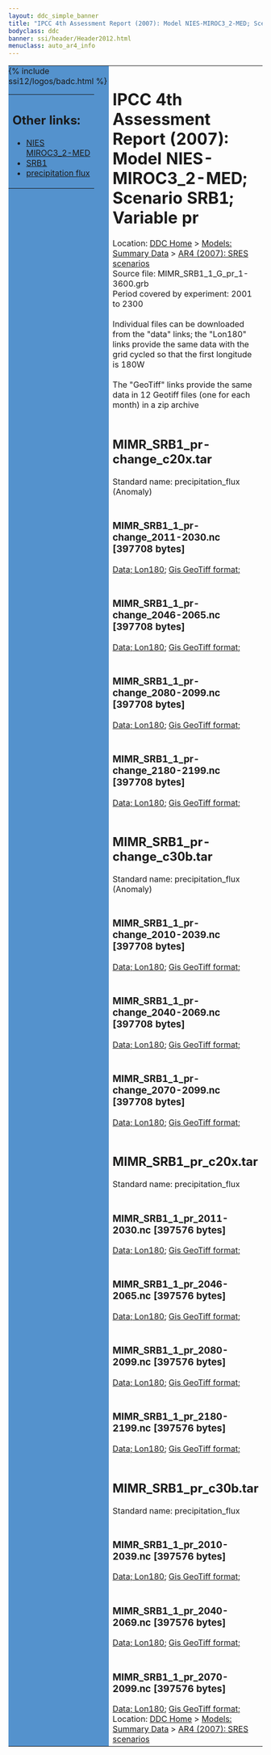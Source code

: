 ```yaml
---
layout: ddc_simple_banner
title: "IPCC 4th Assessment Report (2007): Model NIES-MIROC3_2-MED; Scenario SRB1; Variable pr"
bodyclass: ddc
banner: ssi/header/Header2012.html
menuclass: auto_ar4_info
---
```



<table width="100%" border="0" cellspacing="0" cellpadding="0" style="border-collapse: collapse;">
<tr style="margin:0;padding:0;border:0;">
<td style="margin:0;padding:0;border:0;height:1pt;width:150pt;background:#5492CD;" valign="top" >

<div id="lh-col2" class="auto_ar4_info">
<table class="menumain" bgcolor="#5492CD" cellspacing="0" width="100%" border="0">
<tr><td>
<h2> Other links:</h2>
<ul>
<li><a href="/auto/ar4/model-NIES-MIROC3_2-MED.html">NIES<br/>MIROC3_2-MED</a></li>
<li><a href="/auto/ar4/scenario-SRB1.html">SRB1</a></li>
<li><a href="/auto/ar4/var-precipitation_flux.html">precipitation flux</a></li>
</ul>
</td></tr>
{% include ssi12/logos/badc.html %}
</table>
</div>
</td>
<td><h1>IPCC 4th Assessment Report (2007): Model NIES-MIROC3_2-MED; Scenario SRB1; Variable pr</h1>

<!-- Breadcrumb1 -->
<div id="breadcrumb1" align="left">
Location: <a href="/index.html">DDC Home</a> > <a href="/sim/gcm_clim/">Models: Summary Data</a>
> <a href="/sim/gcm_clim/SRES_AR4/index.html">AR4 (2007): SRES scenarios</a>
</div>
<!-- End of Breadcrumb1 -->Source file: MIMR_SRB1_1_G_pr_1-3600.grb
<br/>
Period covered by experiment: 2001 to 2300<br/>
<br/>Individual files can be downloaded from the "data" links; the "Lon180" links provide the same data
         with the grid cycled so that the first longitude is 180W<br/>
<br/>The "GeoTiff" links provide the same data in 12 Geotiff files (one for each month)
          in a zip archive<br/>
<br/><h2>MIMR_SRB1_pr-change_c20x.tar</h2>
Standard name: precipitation_flux (Anomaly)<br>
<br/><h3>MIMR_SRB1_1_pr-change_2011-2030.nc [397708 bytes]</h3>
<a href="http://apps.ipcc-data.org/cgi-bin/downl/ar4_nc/pr/MIMR_SRB1_1_pr-change_2011-2030.nc">Data; </a><a href="http://apps.ipcc-data.org/cgi-bin/downl/ar4_nc/pr/MIMR_SRB1_1_pr-change_2011-2030.cyto180.nc"> Lon180</a>; <a href="/cgi-bin/downl/ar4_tif/pr/MIMR_SRB1_1_pr-change_2011-2030.zip">Gis GeoTiff format; </a><br/>
<br/><h3>MIMR_SRB1_1_pr-change_2046-2065.nc [397708 bytes]</h3>
<a href="http://apps.ipcc-data.org/cgi-bin/downl/ar4_nc/pr/MIMR_SRB1_1_pr-change_2046-2065.nc">Data; </a><a href="http://apps.ipcc-data.org/cgi-bin/downl/ar4_nc/pr/MIMR_SRB1_1_pr-change_2046-2065.cyto180.nc"> Lon180</a>; <a href="/cgi-bin/downl/ar4_tif/pr/MIMR_SRB1_1_pr-change_2046-2065.zip">Gis GeoTiff format; </a><br/>
<br/><h3>MIMR_SRB1_1_pr-change_2080-2099.nc [397708 bytes]</h3>
<a href="http://apps.ipcc-data.org/cgi-bin/downl/ar4_nc/pr/MIMR_SRB1_1_pr-change_2080-2099.nc">Data; </a><a href="http://apps.ipcc-data.org/cgi-bin/downl/ar4_nc/pr/MIMR_SRB1_1_pr-change_2080-2099.cyto180.nc"> Lon180</a>; <a href="/cgi-bin/downl/ar4_tif/pr/MIMR_SRB1_1_pr-change_2080-2099.zip">Gis GeoTiff format; </a><br/>
<br/><h3>MIMR_SRB1_1_pr-change_2180-2199.nc [397708 bytes]</h3>
<a href="http://apps.ipcc-data.org/cgi-bin/downl/ar4_nc/pr/MIMR_SRB1_1_pr-change_2180-2199.nc">Data; </a><a href="http://apps.ipcc-data.org/cgi-bin/downl/ar4_nc/pr/MIMR_SRB1_1_pr-change_2180-2199.cyto180.nc"> Lon180</a>; <a href="/cgi-bin/downl/ar4_tif/pr/MIMR_SRB1_1_pr-change_2180-2199.zip">Gis GeoTiff format; </a><br/>
<br/><h2>MIMR_SRB1_pr-change_c30b.tar</h2>
Standard name: precipitation_flux (Anomaly)<br>
<br/><h3>MIMR_SRB1_1_pr-change_2010-2039.nc [397708 bytes]</h3>
<a href="http://apps.ipcc-data.org/cgi-bin/downl/ar4_nc/pr/MIMR_SRB1_1_pr-change_2010-2039.nc">Data; </a><a href="http://apps.ipcc-data.org/cgi-bin/downl/ar4_nc/pr/MIMR_SRB1_1_pr-change_2010-2039.cyto180.nc"> Lon180</a>; <a href="/cgi-bin/downl/ar4_tif/pr/MIMR_SRB1_1_pr-change_2010-2039.zip">Gis GeoTiff format; </a><br/>
<br/><h3>MIMR_SRB1_1_pr-change_2040-2069.nc [397708 bytes]</h3>
<a href="http://apps.ipcc-data.org/cgi-bin/downl/ar4_nc/pr/MIMR_SRB1_1_pr-change_2040-2069.nc">Data; </a><a href="http://apps.ipcc-data.org/cgi-bin/downl/ar4_nc/pr/MIMR_SRB1_1_pr-change_2040-2069.cyto180.nc"> Lon180</a>; <a href="/cgi-bin/downl/ar4_tif/pr/MIMR_SRB1_1_pr-change_2040-2069.zip">Gis GeoTiff format; </a><br/>
<br/><h3>MIMR_SRB1_1_pr-change_2070-2099.nc [397708 bytes]</h3>
<a href="http://apps.ipcc-data.org/cgi-bin/downl/ar4_nc/pr/MIMR_SRB1_1_pr-change_2070-2099.nc">Data; </a><a href="http://apps.ipcc-data.org/cgi-bin/downl/ar4_nc/pr/MIMR_SRB1_1_pr-change_2070-2099.cyto180.nc"> Lon180</a>; <a href="/cgi-bin/downl/ar4_tif/pr/MIMR_SRB1_1_pr-change_2070-2099.zip">Gis GeoTiff format; </a><br/>
<br/><h2>MIMR_SRB1_pr_c20x.tar</h2>
Standard name: precipitation_flux<br>
<br/><h3>MIMR_SRB1_1_pr_2011-2030.nc [397576 bytes]</h3>
<a href="http://apps.ipcc-data.org/cgi-bin/downl/ar4_nc/pr/MIMR_SRB1_1_pr_2011-2030.nc">Data; </a><a href="http://apps.ipcc-data.org/cgi-bin/downl/ar4_nc/pr/MIMR_SRB1_1_pr_2011-2030.cyto180.nc"> Lon180</a>; <a href="/cgi-bin/downl/ar4_tif/pr/MIMR_SRB1_1_pr_2011-2030.zip">Gis GeoTiff format; </a><br/>
<br/><h3>MIMR_SRB1_1_pr_2046-2065.nc [397576 bytes]</h3>
<a href="http://apps.ipcc-data.org/cgi-bin/downl/ar4_nc/pr/MIMR_SRB1_1_pr_2046-2065.nc">Data; </a><a href="http://apps.ipcc-data.org/cgi-bin/downl/ar4_nc/pr/MIMR_SRB1_1_pr_2046-2065.cyto180.nc"> Lon180</a>; <a href="/cgi-bin/downl/ar4_tif/pr/MIMR_SRB1_1_pr_2046-2065.zip">Gis GeoTiff format; </a><br/>
<br/><h3>MIMR_SRB1_1_pr_2080-2099.nc [397576 bytes]</h3>
<a href="http://apps.ipcc-data.org/cgi-bin/downl/ar4_nc/pr/MIMR_SRB1_1_pr_2080-2099.nc">Data; </a><a href="http://apps.ipcc-data.org/cgi-bin/downl/ar4_nc/pr/MIMR_SRB1_1_pr_2080-2099.cyto180.nc"> Lon180</a>; <a href="/cgi-bin/downl/ar4_tif/pr/MIMR_SRB1_1_pr_2080-2099.zip">Gis GeoTiff format; </a><br/>
<br/><h3>MIMR_SRB1_1_pr_2180-2199.nc [397576 bytes]</h3>
<a href="http://apps.ipcc-data.org/cgi-bin/downl/ar4_nc/pr/MIMR_SRB1_1_pr_2180-2199.nc">Data; </a><a href="http://apps.ipcc-data.org/cgi-bin/downl/ar4_nc/pr/MIMR_SRB1_1_pr_2180-2199.cyto180.nc"> Lon180</a>; <a href="/cgi-bin/downl/ar4_tif/pr/MIMR_SRB1_1_pr_2180-2199.zip">Gis GeoTiff format; </a><br/>
<br/><h2>MIMR_SRB1_pr_c30b.tar</h2>
Standard name: precipitation_flux<br>
<br/><h3>MIMR_SRB1_1_pr_2010-2039.nc [397576 bytes]</h3>
<a href="http://apps.ipcc-data.org/cgi-bin/downl/ar4_nc/pr/MIMR_SRB1_1_pr_2010-2039.nc">Data; </a><a href="http://apps.ipcc-data.org/cgi-bin/downl/ar4_nc/pr/MIMR_SRB1_1_pr_2010-2039.cyto180.nc"> Lon180</a>; <a href="/cgi-bin/downl/ar4_tif/pr/MIMR_SRB1_1_pr_2010-2039.zip">Gis GeoTiff format; </a><br/>
<br/><h3>MIMR_SRB1_1_pr_2040-2069.nc [397576 bytes]</h3>
<a href="http://apps.ipcc-data.org/cgi-bin/downl/ar4_nc/pr/MIMR_SRB1_1_pr_2040-2069.nc">Data; </a><a href="http://apps.ipcc-data.org/cgi-bin/downl/ar4_nc/pr/MIMR_SRB1_1_pr_2040-2069.cyto180.nc"> Lon180</a>; <a href="/cgi-bin/downl/ar4_tif/pr/MIMR_SRB1_1_pr_2040-2069.zip">Gis GeoTiff format; </a><br/>
<br/><h3>MIMR_SRB1_1_pr_2070-2099.nc [397576 bytes]</h3>
<a href="http://apps.ipcc-data.org/cgi-bin/downl/ar4_nc/pr/MIMR_SRB1_1_pr_2070-2099.nc">Data; </a><a href="http://apps.ipcc-data.org/cgi-bin/downl/ar4_nc/pr/MIMR_SRB1_1_pr_2070-2099.cyto180.nc"> Lon180</a>; <a href="/cgi-bin/downl/ar4_tif/pr/MIMR_SRB1_1_pr_2070-2099.zip">Gis GeoTiff format; </a><br/>
<!-- Breadcrumb2 -->
<div id="breadcrumb2" align="left">
Location: <a href="/index.html">DDC Home</a> > <a href="/sim/gcm_clim/">Models: Summary Data</a>
> <a href="/sim/gcm_clim/SRES_AR4/index.html">AR4 (2007): SRES scenarios</a>
</div>
<!-- End of Breadcrumb2 --></td></tr></table>
